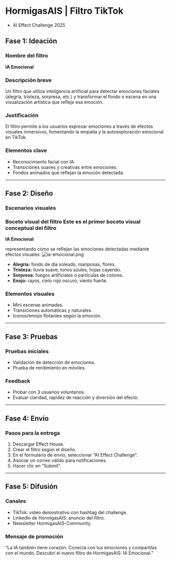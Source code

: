 # HormigasAIS | Filtro TikTok 
- AI Effect Challenge 2025 

## Fase 1: Ideación 

### Nombre del filtro 
**IA Emocional** 

### Descripción breve 
Un filtro que utiliza inteligencia artificial para detectar emociones faciales (alegría, tristeza, sorpresa, etc.) y transformar el fondo o escena en una visualización artística que refleje esa emoción. 

### Justificación 
El filtro permite a los usuarios expresar emociones a través de efectos visuales inmersivos, fomentando la empatía y la autoexploración emocional en TikTok. 

### Elementos clave 
- Reconocimiento facial con IA.
- Transiciones suaves y creativas entre emociones.
- Fondos animados que reflejan la emoción detectada. 

--- 

## Fase 2: Diseño 

### Escenarios visuales

### Boceto visual del filtro Este es el primer boceto visual conceptual del filtro 
**IA Emocional** 

representando cómo se reflejan las emociones detectadas mediante efectos visuales: ![ia-emocional.png](https://github.com/Thrumanshow/hormigasais-effectlab-base/blob/main/design/ia_emocional_boceto.jpg?raw=true) 

- **Alegría:** fondo de día soleado, mariposas, flores.
- **Tristeza:** lluvia suave, tonos azules, hojas cayendo.
- **Sorpresa:** fuegos artificiales o partículas de colores.
- **Enojo:** rayos, cielo rojo oscuro, viento fuerte.

### Elementos visuales 
- Mini escenas animadas.
- Transiciones automáticas y naturales.
- Iconos/emojis flotantes según la emoción.
  
 ---
 
## Fase 3: Pruebas 

### Pruebas iniciales 
- Validación de detección de emociones.
- Prueba de rendimiento en móviles.

### Feedback 
- Probar con 3 usuarios voluntarios.
- Evaluar claridad, rapidez de reacción y diversión del efecto.

---
  
## Fase 4: Envío 

### Pasos para la entrega 
1. Descargar Effect House.
2. Crear el filtro según el diseño.
3. En el formulario de envío, seleccionar “AI Effect Challenge”.
4. Asociar un correo válido para notificaciones.
5. Hacer clic en “Submit”.

---
  
## Fase 5: Difusión 

### Canales 
- TikTok: video demostrativo con hashtag del challenge.
- LinkedIn de HormigasAIS: anuncio del filtro.
- Newsletter HormigasAIS-Community.
  
### Mensaje de promoción 
“La IA también tiene corazón. Conectá con tus emociones y compartilas con el mundo. Descubrí el nuevo filtro de HormigasAIS: IA Emocional.” 

